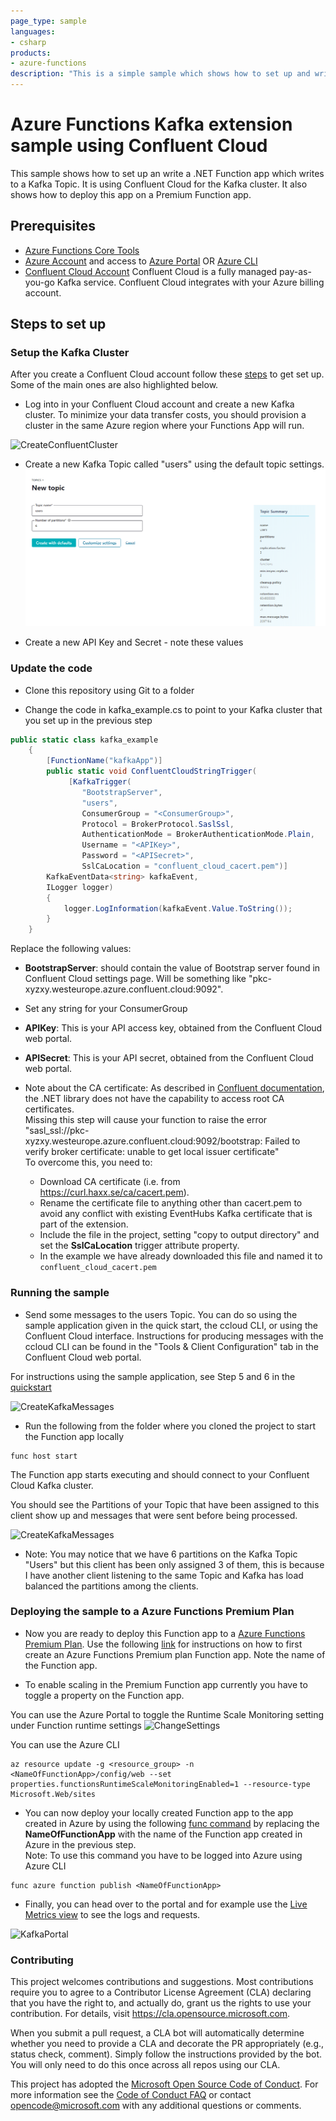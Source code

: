 ```yaml
---
page_type: sample
languages:
- csharp
products:
- azure-functions
description: "This is a simple sample which shows how to set up and write a function app which writes to a kafka topic"
---
```


# Azure Functions Kafka extension sample using Confluent Cloud

<!-- 
Guidelines on README format: https://review.docs.microsoft.com/help/onboard/admin/samples/concepts/readme-template?branch=master

Guidance on onboarding samples to docs.microsoft.com/samples: https://review.docs.microsoft.com/help/onboard/admin/samples/process/onboarding?branch=master

Taxonomies for products and languages: https://review.docs.microsoft.com/new-hope/information-architecture/metadata/taxonomies?branch=master
-->

This sample shows how to set up an write a .NET Function app which writes to a Kafka Topic. It is using Confluent Cloud for the Kafka cluster. It also shows how to deploy this app on a Premium Function app.

## Prerequisites

* [Azure Functions Core Tools](https://docs.microsoft.com/en-us/azure/azure-functions/functions-run-local?tabs=windows%2Ccsharp%2Cbash)
* [Azure Account](https://azure.microsoft.com/en-us/free/) and access to [Azure Portal](https://azure.microsoft.com/en-us/features/azure-portal/) OR [Azure CLI](https://docs.microsoft.com/en-us/cli/azure/get-started-with-azure-cli?view=azure-cli-latest)
* [Confluent Cloud Account](https://azuremarketplace.microsoft.com/en-us/marketplace/apps/confluentinc.confluent-cloud-kafka-service-azure?tab=Overview)
Confluent Cloud is a fully managed pay-as-you-go Kafka service. Confluent Cloud integrates with your Azure billing account.

## Steps to set up 

### Setup the Kafka Cluster 

After you create a Confluent Cloud account follow these [steps](https://docs.confluent.io/current/quickstart/cloud-quickstart/index.html#cloud-quickstart) to get set up. Some of the main ones are also highlighted below.

* Log into in your Confluent Cloud account and create a new Kafka cluster. To minimize your data transfer costs, you should provision a cluster in the same Azure region where your Functions App will run.

![CreateConfluentCluster](https://raw.githubusercontent.com/Azure/azure-functions-kafka-extension-sample-confluent/blob/master/images/kafka-cluster-new.png)

* Create a new Kafka Topic called "users" using the default topic settings.
![CreateKafkaTopic](https://raw.githubusercontent.com/Azure/azure-functions-kafka-extension-sample-confluent/master/images/kafka-new-topic.png)

* Create a new API Key and Secret - note these values


### Update the code 

* Clone this repository using Git to a folder

* Change the code in kafka_example.cs to point to your Kafka cluster that you set up in the previous step
```c#
public static class kafka_example
    {
        [FunctionName("kafkaApp")]
        public static void ConfluentCloudStringTrigger(
             [KafkaTrigger(
                "BootstrapServer",
                "users",
                ConsumerGroup = "<ConsumerGroup>",
                Protocol = BrokerProtocol.SaslSsl,
                AuthenticationMode = BrokerAuthenticationMode.Plain,
                Username = "<APIKey>",
                Password = "<APISecret>",
                SslCaLocation = "confluent_cloud_cacert.pem")]
        KafkaEventData<string> kafkaEvent,
        ILogger logger)
        {	    
            logger.LogInformation(kafkaEvent.Value.ToString());
        }
    }
```

Replace the following values:
* **BootstrapServer**: should contain the value of Bootstrap server found in Confluent Cloud settings page. Will be something like "pkc-xyzxy.westeurope.azure.confluent.cloud:9092".<br>
* Set any string for your ConsumerGroup
* **APIKey**: This is your API access key, obtained from the Confluent Cloud web portal.<br>
* **APISecret**: This is your API secret, obtained from the Confluent Cloud web portal.<br>

* Note about the CA certificate: 
As described in [Confluent documentation](https://github.com/confluentinc/examples/tree/5.4.0-post/clients/cloud/csharp#produce-records), the .NET library does not have the capability to access root CA certificates.<br>
Missing this step will cause your function to raise the error "sasl_ssl://pkc-xyzxy.westeurope.azure.confluent.cloud:9092/bootstrap: Failed to verify broker certificate: unable to get local issuer certificate"<br>
To overcome this, you need to:
    - Download CA certificate (i.e. from https://curl.haxx.se/ca/cacert.pem).
    - Rename the certificate file to anything other than cacert.pem to avoid any conflict with existing EventHubs Kafka certificate that is part of the extension.
    - Include the file in the project, setting "copy to output directory" and set the **SslCaLocation** trigger attribute property.     
    - In the example we have already downloaded this file and named it to `confluent_cloud_cacert.pem`  

### Running the sample

* Send some messages to the users Topic. You can do so using the sample application given in the quick start, the ccloud CLI, or using the Confluent Cloud interface. Instructions for producing messages with the ccloud CLI can be found in the "Tools & Client Configuration" tab in the Confluent Cloud web portal.

For instructions using the sample application, see Step 5 and 6 in the [quickstart](https://docs.confluent.io/current/quickstart/cloud-quickstart/index.html#step-5-create-sample-producer)

![CreateKafkaMessages](https://raw.githubusercontent.com/Azure/azure-functions-kafka-extension-sample-confluent/blob/master/images/kafka-cluster-create-messages.png)


* Run the following from the folder where you cloned the project to start the Function app locally

```
func host start
```

The Function app starts executing and should connect to your Confluent Cloud Kafka cluster.<br>

You should see the Partitions of your Topic that have been assigned to this client show up and messages that were sent before being processed.

![CreateKafkaMessages](https://raw.githubusercontent.com/Azure/azure-functions-kafka-extension-sample-confluent/blob/master/images/kafka-func-consume-messages.png)

* Note: You may notice that we have 6 partitions on the Kafka Topic "Users" but this client has been only assigned 3 of them, this is because I have another client listening to the same Topic and Kafka has load balanced the partitions among the clients.

### Deploying the sample to a Azure Functions Premium Plan

* Now you are ready to deploy this Function app to a [Azure Functions Premium Plan](https://docs.microsoft.com/en-us/azure/azure-functions/functions-premium-plan). Use the following [link](https://docs.microsoft.com/en-us/azure/azure-functions/functions-premium-plan#create-a-premium-plan) for instructions on how to first create an Azure Functions Premium plan Function app. Note the name of the Function app.

* To enable scaling in the Premium Function app currently you have to toggle a property on the Function app. 

You can use the Azure Portal to toggle the Runtime Scale Monitoring setting under Function runtime settings
![ChangeSettings](https://raw.githubusercontent.com/Azure/azure-functions-kafka-extension-sample-confluent/blob/master/images/kafka-turn-on-runtime-driven-scaling.png)

You can use the Azure CLI 

```
az resource update -g <resource_group> -n <NameOfFunctionApp>/config/web --set properties.functionsRuntimeScaleMonitoringEnabled=1 --resource-type Microsoft.Web/sites
```

* You can now deploy your locally created Function app to the app created in Azure by using the following [func command](https://docs.microsoft.com/en-us/azure/azure-functions/functions-run-local?tabs=windows%2Ccsharp%2Cbash#publish) by replacing the **NameOfFunctionApp** with the name of the Function app created in Azure in the previous step. <br>
Note: To use this command you have to be logged into Azure using Azure CLI

```
func azure function publish <NameOfFunctionApp>
```

* Finally, you can head over to the portal and for example use the [Live Metrics view](https://docs.microsoft.com/en-us/azure/azure-monitor/app/live-stream) to see the logs and requests.

![KafkaPortal](https://raw.githubusercontent.com/Azure/azure-functions-kafka-extension-sample-confluent/blob/master/images/kafka-function-portal.png)



### Contributing

This project welcomes contributions and suggestions.  Most contributions require you to agree to a
Contributor License Agreement (CLA) declaring that you have the right to, and actually do, grant us
the rights to use your contribution. For details, visit https://cla.opensource.microsoft.com.

When you submit a pull request, a CLA bot will automatically determine whether you need to provide
a CLA and decorate the PR appropriately (e.g., status check, comment). Simply follow the instructions
provided by the bot. You will only need to do this once across all repos using our CLA.

This project has adopted the [Microsoft Open Source Code of Conduct](https://opensource.microsoft.com/codeofconduct/).
For more information see the [Code of Conduct FAQ](https://opensource.microsoft.com/codeofconduct/faq/) or
contact [opencode@microsoft.com](mailto:opencode@microsoft.com) with any additional questions or comments.
